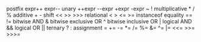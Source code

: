 postfix	                expr++ expr--
unary	                  ++expr --expr +expr -expr ~ !
multiplicative	        * / %
additive	              + -
shift	                  << >> >>>
relational	            < > <= >= instanceof
equality	              == !=
bitwise AND          	  &
bitwise exclusive OR	  ^
bitwise inclusive OR	  |
logical AND          	  &&
logical OR	            ||
ternary	                ? :
assignment	            = += -= *= /= %= &= ^= |= <<= >>= >>>=
